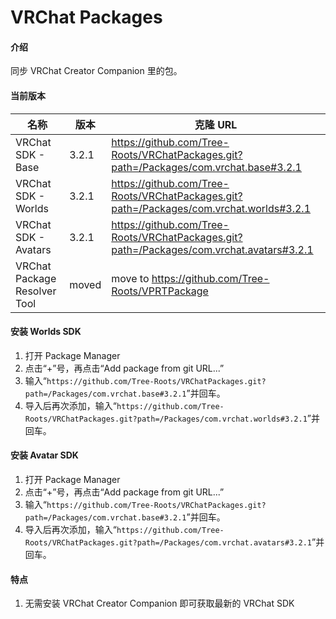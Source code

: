 # VRChat Packages

#### 介绍

同步 VRChat Creator Companion 里的包。

#### 当前版本

| 名称                         | 版本   | 克隆 URL                                                                                           |
| ---------------------------- | ------ | -------------------------------------------------------------------------------------------------- |
| VRChat SDK - Base            | 3.2.1  | https://github.com/Tree-Roots/VRChatPackages.git?path=/Packages/com.vrchat.base#3.2.1              |
| VRChat SDK - Worlds          | 3.2.1  | https://github.com/Tree-Roots/VRChatPackages.git?path=/Packages/com.vrchat.worlds#3.2.1            |
| VRChat SDK - Avatars         | 3.2.1  | https://github.com/Tree-Roots/VRChatPackages.git?path=/Packages/com.vrchat.avatars#3.2.1           |
| VRChat Package Resolver Tool | moved | move to https://github.com/Tree-Roots/VPRTPackage |

#### 安装 Worlds SDK

1. 打开 Package Manager
2. 点击“+”号，再点击“Add package from git URL...”
3. 输入“`https://github.com/Tree-Roots/VRChatPackages.git?path=/Packages/com.vrchat.base#3.2.1`”并回车。
4. 导入后再次添加，输入“`https://github.com/Tree-Roots/VRChatPackages.git?path=/Packages/com.vrchat.worlds#3.2.1`”并回车。

#### 安装 Avatar SDK

1. 打开 Package Manager
2. 点击“+”号，再点击“Add package from git URL...”
3. 输入“`https://github.com/Tree-Roots/VRChatPackages.git?path=/Packages/com.vrchat.base#3.2.1`”并回车。
4. 导入后再次添加，输入“`https://github.com/Tree-Roots/VRChatPackages.git?path=/Packages/com.vrchat.avatars#3.2.1`”并回车。

#### 特点

1. 无需安装 VRChat Creator Companion 即可获取最新的 VRChat SDK

